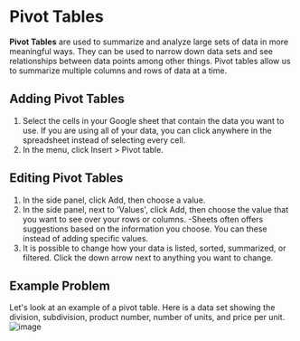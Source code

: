 # Pivot Tables

**Pivot Tables** are used to summarize and analyze large sets of data in more meaningful ways. They can be used to narrow down data sets and see relationships between data points among other things. Pivot tables allow us to summarize multiple columns and rows of data at a time.

## Adding Pivot Tables
1. Select the cells in your Google sheet that contain the data you want to use. If you are using all of your data, you can click anywhere in the spreadsheet instead of selecting every cell.
2. In the menu, click Insert > Pivot table.

## Editing Pivot Tables
1. In the side panel, click Add, then choose a value.
2. In the side panel, next to 'Values', click Add, then choose the value that you want to see over your rows or columns.
  -Sheets often offers suggestions based on the information you choose. You can
   these instead of adding specific values.
4. It is possible to change how your data is listed, sorted, summarized, or filtered. Click the down arrow next to anything you want to change.

## Example Problem
Let's look at an example of a pivot table. Here is a data set showing the division, subdivision, product number, number of units, and price per unit.
![image](https://github.com/user-attachments/assets/4047b32e-9152-493d-a4f7-f2e3aa94e69d)
